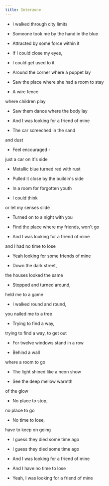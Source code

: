 ```yaml
---
title: Interzone
---
```


- I walked through city limits

- Someone took me by the hand in the blue

- Attracted by some force within it

- If I could close my eyes,

- I could get used to it

- Around the corner where a puppet lay

- Saw the place where she had a room to stay

- A wire fence

where children play

- Saw them dance where the body lay

- And I was looking for a friend of mine

- The car screeched in the sand

and dust

- Feel encouraged -

just a car on it's side

- Metallic blue turned red with rust

- Pulled it close by the buildin's side

- In a room for forgotten youth

- I could think

or let my senses slide

- Turned on to a night with you

- Find the place where my friends, won't go

- And I was looking for a friend of mine

and I had no time to lose

- Yeah looking for some friends of mine

- Down the dark street,

the houses looked the same

- Stopped and turned around,

held me to a game

- I walked round and round,

you nailed me to a tree

- Trying to find a way,

trying to find a way, to get out

- For twelve windows stand in a row

- Behind a wall

where a room to go

- The light shined like a neon show

- See the deep mellow warmth

of the glow

- No place to stop,

no place to go

- No time to lose,

have to keep on going

- I guess they died some time ago

- I guess they died some time ago

- And I was looking for a friend of mine

- And I have no time to lose

- Yeah, I was looking for a friend of mine







